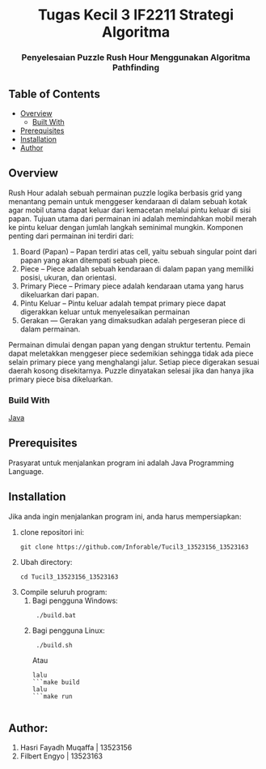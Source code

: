 <h1 align="center">Tugas Kecil 3 IF2211 Strategi Algoritma</h1>
<h3 align="center">Penyelesaian Puzzle Rush Hour Menggunakan Algoritma Pathfinding</p>

## Table of Contents

- [Overview](#overview)
    - [Built With](#built-with)
- [Prerequisites](#prerequisites)
- [Installation](#installation)
- [Author](#Author)
  
## Overview
Rush Hour adalah sebuah permainan puzzle logika berbasis grid yang menantang pemain untuk menggeser kendaraan di dalam sebuah kotak agar mobil utama dapat keluar dari kemacetan melalui pintu keluar di sisi papan. 
Tujuan utama dari permainan ini adalah memindahkan mobil merah ke pintu keluar dengan jumlah langkah seminimal mungkin.
Komponen penting dari permainan ini terdiri dari:
1. Board (Papan) – Papan terdiri atas cell, yaitu sebuah singular point dari papan yang akan ditempati sebuah piece.
2. Piece – Piece adalah sebuah kendaraan di dalam papan yang memiliki posisi, ukuran, dan orientasi.
3. Primary Piece – Primary piece adalah kendaraan utama yang harus dikeluarkan dari papan.
4. Pintu Keluar – Pintu keluar adalah tempat primary piece dapat digerakkan keluar untuk menyelesaikan permainan
5. Gerakan — Gerakan yang dimaksudkan adalah pergeseran piece di dalam permainan. 

Permainan dimulai dengan papan yang dengan struktur tertentu. Pemain dapat meletakkan menggeser piece sedemikian
sehingga tidak ada piece selain primary piece yang menghalangi jalur. Setiap piece digerakan sesuai daerah kosong disekitarnya.
Puzzle dinyatakan selesai jika dan hanya jika primary piece bisa dikeluarkan.

### Build With
[Java]()

## Prerequisites
Prasyarat untuk menjalankan program ini adalah Java Programming Language.

## Installation
Jika anda ingin menjalankan program ini, anda harus mempersiapkan:
1. clone repositori ini:
   ```shell
   git clone https://github.com/Inforable/Tucil3_13523156_13523163
   ```
2. Ubah directory:
   ```shell
   cd Tucil3_13523156_13523163
   ```
3. Compile seluruh program:
   1. Bagi pengguna Windows:
      ```shell
       ./build.bat
      ```
   2. Bagi pengguna Linux:
      ```shell
       ./build.sh
      ```  
      Atau
      ```make clean
      lalu
      ```make build
      lalu
      ```make run
          
## Author:
1. Hasri Fayadh Muqaffa | 13523156
2. Filbert Engyo        | 13523163
